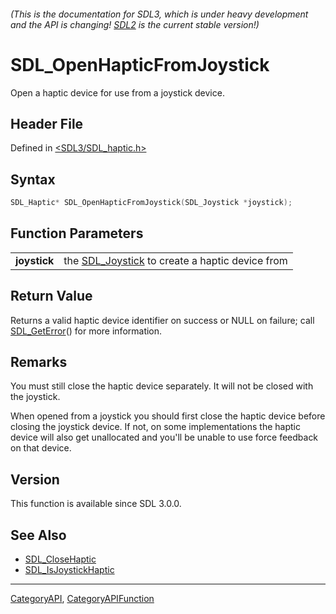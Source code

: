###### (This is the documentation for SDL3, which is under heavy development and the API is changing! [SDL2](https://wiki.libsdl.org/SDL2/) is the current stable version!)
# SDL_OpenHapticFromJoystick

Open a haptic device for use from a joystick device.

## Header File

Defined in [<SDL3/SDL_haptic.h>](https://github.com/libsdl-org/SDL/blob/main/include/SDL3/SDL_haptic.h)

## Syntax

```c
SDL_Haptic* SDL_OpenHapticFromJoystick(SDL_Joystick *joystick);

```

## Function Parameters

|                  |                                                                 |
| ---------------- | --------------------------------------------------------------- |
| **joystick**     | the [SDL_Joystick](SDL_Joystick) to create a haptic device from |

## Return Value

Returns a valid haptic device identifier on success or NULL on failure;
call [SDL_GetError](SDL_GetError)() for more information.

## Remarks

You must still close the haptic device separately. It will not be closed
with the joystick.

When opened from a joystick you should first close the haptic device before
closing the joystick device. If not, on some implementations the haptic
device will also get unallocated and you'll be unable to use force feedback
on that device.

## Version

This function is available since SDL 3.0.0.

## See Also

- [SDL_CloseHaptic](SDL_CloseHaptic)
- [SDL_IsJoystickHaptic](SDL_IsJoystickHaptic)

----
[CategoryAPI](CategoryAPI), [CategoryAPIFunction](CategoryAPIFunction)

